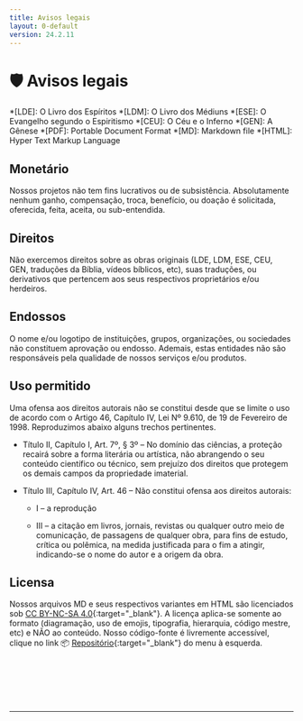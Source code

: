 ```yaml
---
title: Avisos legais
layout: 0-default
version: 24.2.11
---
```


# <span class="emoji">🛡️</span> Avisos legais

*[LDE]: O Livro dos Espíritos
*[LDM]: O Livro dos Médiuns
*[ESE]: O Evangelho segundo o Espiritismo
*[CEU]: O Céu e o Inferno
*[GEN]: A Gênese
*[PDF]: Portable Document Format
*[MD]: Markdown file
*[HTML]: Hyper Text Markup Language

## Monetário

Nossos projetos não tem fins lucrativos ou de subsistência. Absolutamente nenhum ganho, compensação, troca, benefício, ou doação é solicitada, oferecida, feita, aceita, ou sub-entendida.

## Direitos

Não exercemos direitos sobre as obras originais (LDE, LDM, ESE, CEU, GEN, traduções da Bíblia, vídeos bíblicos, etc), suas traduções, ou derivativos que pertencem aos seus respectivos proprietários e/ou herdeiros.

## Endossos

O nome e/ou logotipo de instituições, grupos, organizações, ou sociedades não constituem aprovação ou endosso. Ademais, estas entidades não são responsáveis pela qualidade de nossos serviços e/ou produtos.

## Uso permitido

Uma ofensa aos direitos autorais não se constitui desde que se limite o uso de acordo com o Artigo 46, Capítulo IV, Lei Nº 9.610, de 19 de Fevereiro de 1998. Reproduzimos abaixo alguns trechos pertinentes.

- Título II, Capítulo I, Art. 7º, § 3º – No domínio das ciências, a proteção recairá sobre a forma literária ou artística, não abrangendo o seu conteúdo científico ou técnico, sem prejuízo dos direitos que protegem os demais campos da propriedade imaterial.

- Título III, Capítulo IV, Art. 46 – Não constitui ofensa aos direitos autorais:

    - I – a reprodução

    - III – a citação em livros, jornais, revistas ou qualquer outro meio de comunicação, de passagens de qualquer obra, para fins de estudo, crítica ou polêmica, na medida justificada para o fim a atingir, indicando-se o nome do autor e a origem da obra.

## Licensa

Nossos arquivos MD e seus respectivos variantes em HTML são licenciados sob [CC BY-NC-SA 4.0](https://creativecommons.org/licenses/by-nc-sa/4.0/deed.pt-br){:target="_blank"}. A licença aplica-se somente ao formato (diagramação, uso de emojis, tipografia, hierarquia, código mestre, etc) e NÃO ao conteúdo. Nosso código-fonte é livremente accessível, clique no link <span class="emoji">📦</span> [Repositório](https://github.com/sergioSHKLR/doutrina.org){:target="_blank"} do menu à esquerda.

<p>&nbsp;</p>
<p>&nbsp;</p>
<p>&nbsp;</p>
<hr>
<p>&nbsp;</p>